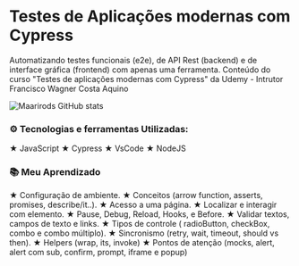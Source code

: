 # Testes de Aplicações modernas com Cypress
Automatizando testes funcionais (e2e), de API Rest (backend) e de interface gráfica (frontend) com apenas uma ferramenta.
Conteúdo do curso "Testes de aplicações modernas com Cypress" da Udemy - Intrutor Francisco Wagner Costa Aquino

![Maarirods GitHub stats](https://github-readme-stats.vercel.app/api?username=anuraghazra&show_icons=true&theme=tokyonight)

### ⚙️ Tecnologias e ferramentas Utilizadas: 
★ JavaScript 
★ Cypress
★ VsCode
★ NodeJS

### 📚 Meu Aprendizado
★ Configuração de ambiente.
★ Conceitos (arrow function, asserts, promises, describe/it..).
★ Acesso a uma página.
★ Localizar e interagir com elemento.
★ Pause, Debug, Reload, Hooks, e Before.
★ Validar textos, campos de texto e links.
★ Tipos de controle ( radioButton, checkBox, combo e combo múltiplo).
★ Sincronismo (retry, wait, timeout, should vs then).
★ Helpers (wrap, its, invoke)
★ Pontos de atenção (mocks, alert, alert com sub, confirm, prompt, iframe e popup)
